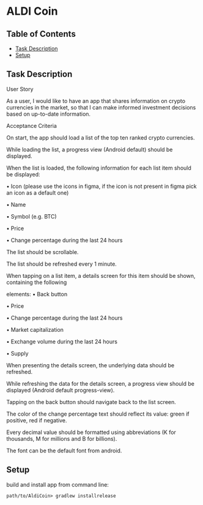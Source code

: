 # ALDI Coin

## Table of Contents
* [Task Description](#tasks-description)
* [Setup](#setup)

## Task Description
User Story

As a user, I would like to have an app that shares information on crypto currencies in the market, so that I
can make informed investment decisions based on up-to-date information.

Acceptance Criteria

On start, the app should load a list of the top ten ranked crypto currencies.

While loading the list, a progress view (Android default) should be displayed.

When the list is loaded, the following information for each list item should be displayed:

  • Icon (please use the icons in figma, if the icon is not present in figma pick an icon as a default one)
  
  • Name

  • Symbol (e.g. BTC)
  
  • Price
  
  • Change percentage during the last 24 hours
  
The list should be scrollable.

The list should be refreshed every 1 minute.

When tapping on a list item, a details screen for this item should be shown, containing the following

elements:
  • Back button
  
  • Price
  
  • Change percentage during the last 24 hours
  
  • Market capitalization
  
  • Exchange volume during the last 24 hours
  
  • Supply
  
When presenting the details screen, the underlying data should be refreshed.

While refreshing the data for the details screen, a progress view should be displayed (Android default
progress-view).

Tapping on the back button should navigate back to the list screen.

The color of the change percentage text should reflect its value: green if positive, red if negative.

Every decimal value should be formatted using abbreviations (K for thousands, M for millions and B
for billions).

The font can be the default font from android.


## Setup
build and install app from command line:

	path/to/AldiCoin> gradlew installrelease

